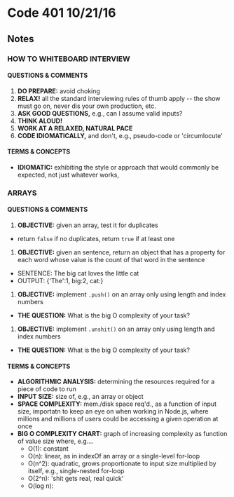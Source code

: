 # Code 401 10/21/16
## Notes

### HOW TO WHITEBOARD INTERVIEW
#### QUESTIONS & COMMENTS
1. **DO PREPARE:** avoid choking
1. **RELAX!**  all the standard interviewing rules of thumb apply -- the show must go on, never dis your own production, etc.
1. **ASK GOOD QUESTIONS,** e.g., can I assume valid inputs?
1. **THINK ALOUD!**
1. **WORK AT A RELAXED, NATURAL PACE**
1. **CODE IDIOMATICALLY,** and don't, e.g., pseudo-code or 'circumlocute'


#### TERMS & CONCEPTS
  * **IDIOMATIC:** exhibiting the style or approach that would commonly be expected, not just whatever works,


### ARRAYS
#### QUESTIONS & COMMENTS
1. **OBJECTIVE:** given an array, test it for duplicates 
  * return `false` if no duplicates, return `true` if at least one
1. **OBJECTIVE:** given an sentence, return an object that has a property for each word whose value is the count of that word in the sentence 
  * SENTENCE:  The big cat loves the little cat
  * OUTPUT:  {'The':1, big:2, cat:}
1. **OBJECTIVE:** implement `.push()` on an array only using length and index numbers  
  * **THE QUESTION:**  What is the big O complexity of your task?
1. **OBJECTIVE:** implement `.unshit()` on an array only using length and index numbers  
  * **THE QUESTION:**  What is the big O complexity of your task?


#### TERMS & CONCEPTS
  * **ALGORITHMIC ANALYSIS:** determining the resources required for a piece of code to run
  * **INPUT SIZE:**  size of, e.g., an array or object 
  * **SPACE COMPLEXITY:**  mem./disk space req'd., as a function of input size, importatn to keep an eye on when working in Node.js, where millions and millions of users could be accessing a given operation at once
  * **BIG O COMPLEXITY CHART:**  graph of increasing complexity as function of value size where, e.g....
    * O(1): constant
    * O(n): linear, as in indexOf an array or a single-level for-loop
    * O(n^2): quadratic, grows proportionate to input size multiplied by itself, e.g., single-nested for-loop
    * O(2^n): 'shit gets real, real quick'
    * O(log n): 